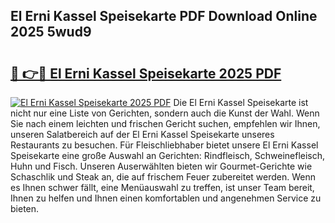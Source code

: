 ## El Erni Kassel Speisekarte PDF Download Online 2025 5wud9

# <h2><a href="http://gc8g5b.nevu.top/?p=El+Erni+Kassel+Speisekarte">🔗 👉🔴 El Erni Kassel Speisekarte 2025 PDF</a></h2>

[![El Erni Kassel Speisekarte 2025 PDF](https://i.imgur.com/dBaPXMq.png)](http://gc8g5b.nevu.top/?p=El+Erni+Kassel+Speisekarte)
Die El Erni Kassel Speisekarte ist nicht nur eine Liste von Gerichten, sondern auch die Kunst der Wahl. Wenn Sie nach einem leichten und frischen Gericht suchen, empfehlen wir Ihnen, unseren Salatbereich auf der El Erni Kassel Speisekarte unseres Restaurants zu besuchen. Für Fleischliebhaber bietet unsere El Erni Kassel Speisekarte eine große Auswahl an Gerichten: Rindfleisch, Schweinefleisch, Huhn und Fisch. Unseren Auserwählten bieten wir Gourmet-Gerichte wie Schaschlik und Steak an, die auf frischem Feuer zubereitet werden. Wenn es Ihnen schwer fällt, eine Menüauswahl zu treffen, ist unser Team bereit, Ihnen zu helfen und Ihnen einen komfortablen und angenehmen Service zu bieten.
